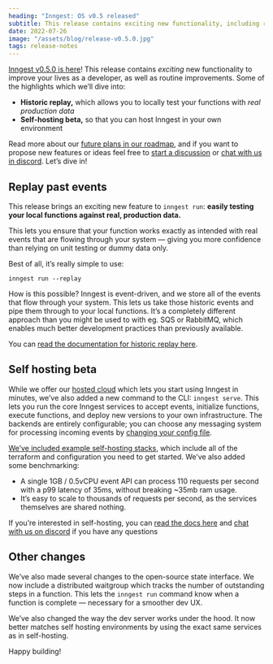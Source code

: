 ```yaml
---
heading: "Inngest: OS v0.5 released"
subtitle: This release contains exciting new functionality, including replay and our self-hosting services 
date: 2022-07-26
image: "/assets/blog/release-v0.5.0.jpg"
tags: release-notes
---
```


[Inngest v0.5.0 is here](https://www.github.com/inngest/inngest)!  This release contains *exciting* new functionality to improve your lives as a developer, as well as routine improvements.  Some of the highlights which we’ll dive into:

- **Historic replay,** which allows you to locally test your functions with *real production data*
- **Self-hosting beta,** so that you can host Inngest in your own environment

Read more about our [future plans in our roadmap](https://github.com/orgs/inngest/projects/1), and if you want to propose new features or ideas feel free to [start a discussion](https://github.com/inngest/inngest/discussions) or [chat with us in discord](https://www.inngest.com/discord). Let’s dive in!

## Replay past events

This release brings an exciting new feature to `inngest run`:  **easily testing your local functions against real, production data.**

This lets you ensure that your function works exactly as intended with real events that are flowing through your system — giving you more confidence than relying on unit testing or dummy data only.

Best of all, it’s really simple to use:

```
inngest run --replay
```

How is this possible?  Inngest is event-driven, and we store all of the events that flow through your system.  This lets us take those historic events and pipe them through to your local functions.  It’s a completely different approach than you might be used to with eg. SQS or RabbitMQ, which enables much better development practices than previously available.

You can [read the documentation for historic replay here](https://www.inngest.com/docs/cli/run).

## Self hosting beta

While we offer our [hosted cloud](https://www.inngest.com/sign-up?ref=v0.5.0) which lets you start using Inngest in minutes, we’ve also added a new command to the CLI: `inngest serve`.  This lets you run the core Inngest services to accept events, initialize functions, execute functions, and deploy new versions to your own infrastructure.  The backends are entirely configurable;  you can choose any messaging system for processing incoming events by [changing your config file](https://github.com/inngest/inngest/blob/main/pkg/cuedefs/config/config.cue).

[We’ve included example self-hosting stacks](https://github.com/inngest/inngest/tree/main/hosting-stacks/), which include all of the terraform and configuration you need to get started.  We’ve also added some benchmarking:

- A single 1GB / 0.5vCPU event API can process 110 requests per second with a p99 latency of 35ms, without breaking ~35mb ram usage.
- It’s easy to scale to thousands of requests per second, as the services themselves are shared nothing.

If you’re interested in self-hosting, you can [read the docs here](https://www.inngest.com/docs/self-hosting) and [chat with us on discord](https://www.inngest.com/discord) if you have any questions

## Other changes

We’ve also made several changes to the open-source state interface.  We now include a distributed waitgroup which tracks the number of outstanding steps in a function.  This lets the `inngest run` command know when a function is complete — necessary for a smoother dev UX.

We’ve also changed the way the dev server works under the hood.  It now better matches self hosting environments by using the exact same services as in self-hosting.

Happy building!
